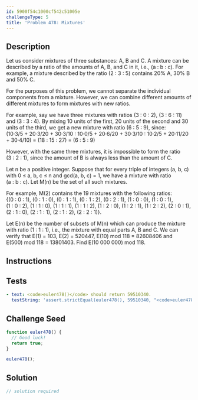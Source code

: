 ```yaml
---
id: 5900f54c1000cf542c51005e
challengeType: 5
title: 'Problem 478: Mixtures'
---
```


## Description
<section id='description'>
Let us consider mixtures of three substances: A, B and C. A mixture can be described by a ratio of the amounts of A, B, and C in it, i.e., (a : b : c). For example, a mixture described by the ratio (2 : 3 : 5) contains 20% A, 30% B and 50% C.

For the purposes of this problem, we cannot separate the individual components from a mixture. However, we can combine different amounts of different mixtures to form mixtures with new ratios.

For example, say we have three mixtures with ratios (3 : 0 : 2), (3 : 6 : 11) and (3 : 3 : 4). By mixing 10 units of the first, 20 units of the second and 30 units of the third, we get a new mixture with ratio (6 : 5 : 9), since:
(10·3/5 + 20·3/20 + 30·3/10 : 10·0/5 + 20·6/20 + 30·3/10 : 10·2/5 + 20·11/20 + 30·4/10)
= (18 : 15 : 27) = (6 : 5 : 9)

However, with the same three mixtures, it is impossible to form the ratio (3 : 2 : 1), since the amount of B is always less than the amount of C.

Let n be a positive integer. Suppose that for every triple of integers (a, b, c) with 0 ≤ a, b, c ≤ n and gcd(a, b, c) = 1, we have a mixture with ratio (a : b : c). Let M(n) be the set of all such mixtures.

For example, M(2) contains the 19 mixtures with the following ratios:
{(0 : 0 : 1), (0 : 1 : 0), (0 : 1 : 1), (0 : 1 : 2), (0 : 2 : 1),
(1 : 0 : 0), (1 : 0 : 1), (1 : 0 : 2), (1 : 1 : 0), (1 : 1 : 1),
(1 : 1 : 2), (1 : 2 : 0), (1 : 2 : 1), (1 : 2 : 2), (2 : 0 : 1),
(2 : 1 : 0), (2 : 1 : 1), (2 : 1 : 2), (2 : 2 : 1)}.

Let E(n) be the number of subsets of M(n) which can produce the mixture with ratio (1 : 1 : 1), i.e., the mixture with equal parts A, B and C.
We can verify that E(1) = 103, E(2) = 520447, E(10) mod 118 = 82608406 and E(500) mod 118 = 13801403.
Find E(10 000 000) mod 118.
</section>

## Instructions
<section id='instructions'>

</section>

## Tests
<section id='tests'>

```yml
- text: <code>euler478()</code> should return 59510340.
  testString: 'assert.strictEqual(euler478(), 59510340, "<code>euler478()</code> should return 59510340.");'

```

</section>

## Challenge Seed
<section id='challengeSeed'>

<div id='js-seed'>

```js
function euler478() {
  // Good luck!
  return true;
}

euler478();
```

</div>



</section>

## Solution
<section id='solution'>

```js
// solution required
```
</section>

